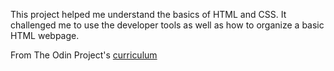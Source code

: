 This project helped me understand the basics of HTML and CSS. It challenged me to use the developer tools as well as how to organize a basic HTML webpage.

From The Odin Project's [curriculum](http://www.theodinproject.com/courses/web-development-101/lessons/html-css)